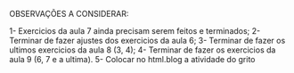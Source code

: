 OBSERVAÇÕES A CONSIDERAR:

1- Exercicios da aula 7 ainda precisam serem feitos e terminados;
2- Terminar de fazer ajustes dos exercicios da aula 6;
3- Terminar de fazer os ultimos exercicios da aula 8 (3, 4);
4- Terminar de fazer os exercicios da aula 9 (6, 7 e a ultima).
5- Colocar no html.blog a atividade do grito
